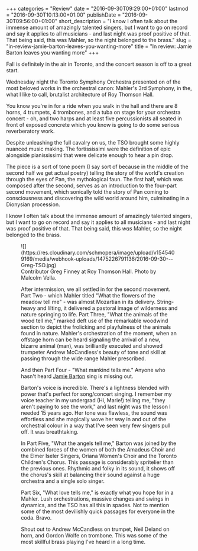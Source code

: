 +++
categories = "Review"
date = "2016-09-30T09:29:00+01:00"
lastmod = "2016-09-30T10:13:00+01:00"
publishDate = "2016-09-30T09:56:00+01:00"
short_description = "I know I often talk about the immense amount of amazingly talented singers, but I want to go on record and say it applies to all musicians - and last night was proof positive of that. That being said, this was Mahler, so the night belonged to the brass."
slug = "in-review-jamie-barton-leaves-you-wanting-more"
title = "In review: Jamie Barton leaves you wanting more"
+++

Fall is definitely in the air in Toronto, and the concert season is off to a great start.

Wednesday night the Toronto Symphony Orchestra presented on of the most beloved works in the orchestral canon: Mahler's 3rd Symphony, in the, what I like to call, brutalist architecture of Roy Thomson Hall.

You know you're in for a ride when you walk in the hall and there are 8 horns, 4 trumpets, 4 trombones, and a tuba on stage for your orchestra concert - oh, and two harps and at least five percussionists all seated in front of exposed concrete which you know is going to do some serious reverberatory work.

Despite unleashing the full cavalry on us, the TSO brought some highly nuanced music making.  The fortississimi were the definition of epic alongside pianississimi that were delicate enough to hear a pin drop.

The piece is a sort of tone poem (I say sort of because in the middle of the second half we get actual poetry) telling the story of the world's creation through the eyes of Pan, the mythological faun. The first half, which was composed after the second, serves as an introduction to the four-part second movement, which sonically told the story of Pan coming to consciousness and discovering the wild world around him, culminating in a Dionysian procession.

I know I often talk about the immense amount of amazingly talented singers, but I want to go on record and say it applies to all musicians - and last night was proof positive of that. That being said, this *was* Mahler, so the night belonged to the brass.

<figure data-type="image">
![](https://res.cloudinary.com/schmopera/image/upload/v1545409169/media/webhook-uploads/1475226791136/2016-09-30---Greg-TSO.jpg)
<figcaption>Contributor Greg Finney at Roy Thomson Hall. Photo by Malcolm Vella.</figcaption>

After intermission, we all settled in for the second movement. Part Two - which Mahler titled "What the flowers of the meadow tell me" - was almost Mozartian in its delivery.  String-heavy and lilting, it delivered a pastoral image of wilderness and nature springing to life. Part Three, "What the animals of the wood tell me," marked deft use of the remarkable woodwind section to depict the frolicking and playfulness of the animals found in nature. Mahler's orchestration of the moment, when an offstage horn can be heard signaling the arrival of a new, bizarre animal (man), was brilliantly executed and showed trumpeter Andrew McCandless's beauty of tone and skill at passing through the wide range Mahler prescribed.

And then Part Four - "What mankind tells me." Anyone who hasn't heard [Jamie Barton](/talking-with-singers-jamie-barton/) sing is missing out. 

Barton's voice is incredible. There's a lightness blended with power that's perfect for song/concert singing. I remember my voice teacher in my undergrad (Hi, Marie!) telling me, "they aren't paying to see the work," and last night was the lesson I needed 15 years ago. Her tone was flawless, the sound was effortless and she magically wove her way in and out of the orchestral colour in a way that I've seen very few singers pull off. It was breathtaking. 

In Part Five, "What the angels tell me," Barton was joined by the combined forces of the women of both the Amadeus Choir and the Elmer Iseler Singers, Oriana Women's Choir and the Toronto Children's Chorus. This passage is considerably spritelier than the previous ones. Rhythmic and folky in its sound, it shows off the chorus's skill at balancing their sound against a huge orchestra and a single solo singer. 

Part Six, "What love tells me," is exactly what you hope for in a Mahler. Lush orchestrations, massive changes and swings in dynamics, and the TSO has all this in spades. Not to mention some of the most devilishly quick passages for everyone in the coda. Bravo. 

Shout out to Andrew McCandless on trumpet, Neil Deland on horn, and Gordon Wolfe on trombone. This was some of the most skillful brass playing I've heard in a long time.
